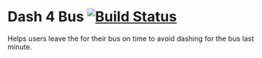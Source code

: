 # Dash 4 Bus [![Build Status](https://travis-ci.org/MattMcMurray/Dash4Bus.svg?branch=master)](https://travis-ci.org/MattMcMurray/Dash4Bus)

Helps users leave the for their bus on time to avoid dashing for the bus last minute.
